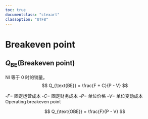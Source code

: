 ```yaml
---
toc: true
documentclass: "ctexart"
classoption: "UTF8"
---
```

# Breakeven point

## $Q_{\text{BE}}$(Breakeven point)

NI 等于 0 时的销量。
$$
Q_{\text{BE}} = \frac{F + C}{P - V}
$$

-$F$= 固定运营成本
-$C$= 固定财务成本
-$P$= 单位价格
-$V$= 单位变动成本
Operating breakeven point

$$
Q_{\text{OBE}} = \frac{F}{P - V}
$$
